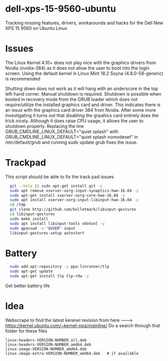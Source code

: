 # dell-xps-15-9560-ubuntu
Tracking missing features, drivers, workarounds and hacks for the Dell New XPS 15 9560 on Ubuntu Linux

# Issues

The Linux Kernel 4.10+ does not play nice with the graphics drivers from Nvidia (nvidia-384) as it does not allow the user to boot into the login screen. Using the default kernel in Linux Mint 18.2 Soyna (4.8.0-58-generic) is recommended

Shutting down does not work as it will hang with an underscore in the top left-hand corner. Manual shutdown is required. Shutdown is possible when booted in recovery mode from the GRUB loader which does not require/utilize the installed graphics card and driver. This indicates there is an issue with the graphics card driver 384 from Nvidia.
After some more investigating it turns out that disabling the grpahics card entirely does the trick nicely. Although it does raise CPU usage, it allows the user to shutdown properly. Replacing the line GRUB_CMDLINE_LINUX_DEFAULT="quiet splash" with GRUB_CMDLINE_LINUX_DEFAULT="quiet splash nomodeset" in /etc/default/grub and running sudo update grub fixes the issue. 

# Trackpad
This script should be able to fix the track pad issues
```bash
  git --help || sudo apt-get install git -y
  sudo apt remove xserver-xorg-input-synaptics-hwe-16.04 -y
  sudo apt-get install xserver-xorg-core-hwe-16.04 -y
  sudo apt install xserver-xorg-input-libinput-hwe-16.04 -y
  cd /tmp
  git clone http://github.com/bulletmark/libinput-gestures
  cd libinput-gestures
  sudo make install
  sudo apt install libinput-tools xdotool -y
  sudo gpasswd -a "$USER" input
  libinput-gestures-setup autostart
```
# Battery
```bash
  sudo add-apt-repository -y ppa:linrunner/tlp
  sudo apt-get update
  sudo apt-get install tlp tlp-rdw -y
```
Get better battery life

# Idea
Webscrape to find the latest kerenel revision from here ---> https://kernel.ubuntu.com/~kernel-ppa/mainline/
Do a search through that folder for these files

```
linux-headers-VERSION-NUMBER_all.deb
linux-headers-VERSION-NUMBER_amd64.deb
linux-image-VERSION-NUMBER_amd64.deb
linux-image-extra-VERSION-NUMBER_amd64.deb   # if available
```


